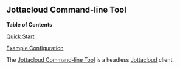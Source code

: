 ## Jottacloud Command-line Tool

**Table of Contents**

[Quick Start](#module-services-jotta-cli-quick-start)

[Example Configuration](#module-services-jotta-cli-example-configuration)

The [Jottacloud Command-line Tool](https://docs.jottacloud.com/en/articles/1436834-jottacloud-command-line-tool) is a headless [Jottacloud](https://jottacloud.com) client.
